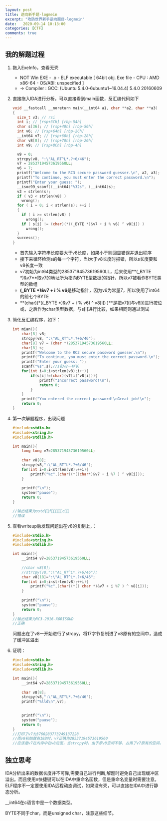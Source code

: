 ```yaml
---
layout: post
title: 逆向新手题-logmein
excerpt: "攻防世界新手逆向题目-logmein"
date:   2020-09-14 10:13:00
categories: [CTF]
comments: true
---
```


## 我的解题过程

1. 拖入ExeInfo，查看无壳

   * NOT Win EXE - .o - ELF executable [ 64bit obj. Exe file - CPU : AMD x86-64 - OS/ABI: unspecified ] 
   *  -> Compiler : GCC: (Ubuntu 5.4.0-6ubuntu1~16.04.4) 5.4.0 20160609

2. 直接拖入IDA进行分析，可以直接看到main函数，反汇编代码如下

   ```c
   void __fastcall __noreturn main(__int64 a1, char **a2, char **a3)
   {
     size_t v3; // rsi
     int i; // [rsp+3Ch] [rbp-54h]
     char s[36]; // [rsp+40h] [rbp-50h]
     int v6; // [rsp+64h] [rbp-2Ch]
     __int64 v7; // [rsp+68h] [rbp-28h]
     char v8[8]; // [rsp+70h] [rbp-20h]
     int v9; // [rsp+8Ch] [rbp-4h]
   
     v9 = 0;
     strcpy(v8, ":\"AL_RT^L*.?+6/46");
     v7 = 28537194573619560LL;
     v6 = 7;
     printf("Welcome to the RC3 secure password guesser.\n", a2, a3);
     printf("To continue, you must enter the correct password.\n");
     printf("Enter your guess: ");
     __isoc99_scanf((__int64)"%32s", (__int64)s);
     v3 = strlen(s);
     if ( v3 < strlen(v8) )
       wrong();
     for ( i = 0; i < strlen(s); ++i )
     {
       if ( i >= strlen(v8) )
         wrong();
       if ( s[i] != (char)(*((_BYTE *)&v7 + i % v6) ^ v8[i]) )
         wrong();
     }
     success();
   }
   ```

   * 首先输入字符串长度要大于v8长度，如果小于则回显错误并退出程序
   * 接下来循环检测s的每一个字符，当i大于v8长度时报错，所以s长度要和v8长度一致
   * v7初始为int64类型的28537194573619560LL，后来使用**(_BYTE *)&v7**取v7的地址所为指向BYTE型数据的指针，所以v7被看作BYTE类型的数组
   * **(_BYTE *)&v7 + i % v6**是移动指针，因为v6为常量7，所以使用了int64的前七个BYTE
   * **(char)(*((_BYTE *)&v7 + i % v6) ^ v8[i]) )**是把v7[i]与v8[i]进行按位或，之后作为char类型数据，与s[i]进行比较，如果相同则通过测试

3. 简化反汇编程序，如下：

   ```c
   int mian(){
       char[8] v8;
       strcpy(v8, ":\"AL_RT^L*.?+6/46");
       char[8] v7 = (char *)28537194573619560LL;
       char[8] s;
       printf("Welcome to the RC3 secure password guesser.\n");
       printf("To continue, you must enter the correct password.\n");
       printf("Enter your guess: ");
       scanf("%s",s);//s和v8一样长
       for(int i=0;i<strlen(v8);i++){
           if(s[i]!=(char)(v7[i]^v8[i])){
               printf("Incorrect password!\n");
               return 0;
           }
       }
       printf("You entered the correct password!\nGreat job!\n");
       return 0;
   }
   ```

4. 第一次解题程序，出现问题

   ```c
   #include<stdio.h>
   #include<string.h>
   #include<stdlib.h>
   
   int main(){
       long long v7=28537194573619560LL;
       
       char v8[8];
       strcpy(v8,":\"AL_RT^L*.?+6/46");   
       for(int i=0;i<strlen(v8);++i){
           printf("%c",(char)(*((char*)&v7 + i %7 ) ^ v8[i]));
       }
       
       printf("\n");
       system("pause");
       return 0;
   }
   
   //输出结果为ostd{fc
   //错误
   ```

5. 查看writeup后发现问题出在v8的复制上，：

   ```c
   #include<stdio.h>
   #include<string.h>
   #include<stdlib.h>
   
   int main(){
       __int64 v7=28537194573619560LL;
       
       //char v8[8];
       //strcpy(v8,":\"AL_RT^L*.?+6/46");   
       char v8[18]=":\"AL_RT^L*.?+6/46";
       for(int i=0;i<strlen(v8);++i){
           printf("%c",(char)(*(( char *)&v7 + i %7 ) ^ v8[i]));
       }
       
       printf("\n");
       system("pause");
       return 0;
   }
   //输出结果为RC3-2016-XORISGUD
   //正确
   ```

   问题出在了v8一开始进行了strcpy，将17字节复制进了v8原有的空间中，造成了缓冲区溢出

6. 证明：

   ```c
   #include<stdio.h>
   #include<string.h>
   #include<stdlib.h>
   
   int main(){
       __int64 v7=28537194573619560LL;
       
       char v8[8];
       strcpy(v8,":\"AL_RT^L*.?+6/46");   
       printf("%lld\n",v7);
   
       
       printf("\n");
       system("pause");
       return 0;
   }
   //打印了v7为3760283773249137228
   //而v8初始就有18B时，v7正确为28537194573619560
   //应该是v7在内存中在v8后面，当strcpy时，由于原v8空间不够，占用了v7原有的空间，导致运算出错
   ```

## 独立思考

IDA分析出来的数据长度并不可靠,需要自己进行判断,解题时避免自己出现缓冲区溢出。而且使用n快捷键可以在IDA中重命名函数，但是重命名变量时需要注意。ELF程序不一定要使用IDA远程动态调试，如果没有壳，可以直接在IDA中进行静态分析。

__int64在c语言中是一个数据类型。

BYTE不同于char，而是unsigned char，注意这些细节。